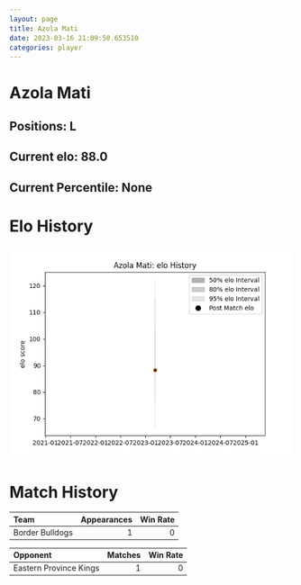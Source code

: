```yaml
---  
layout: page  
title: Azola Mati  
date: 2023-03-16 21:09:50.653510  
categories: player  
---
```

# Azola Mati

## Positions: L

## Current elo: 88.0

## Current Percentile: None

# Elo History


![elo history](history_AzolaMati.png)
# Match History


| Team            |   Appearances |   Win Rate |
|:----------------|--------------:|-----------:|
| Border Bulldogs |             1 |          0 |

| Opponent               |   Matches |   Win Rate |
|:-----------------------|----------:|-----------:|
| Eastern Province Kings |         1 |          0 |